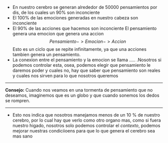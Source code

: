 - En nuestro cerebro se generan alrededor de 50000 pensamientos por dis, de los cuales un 90% son inconciente
- El 100% de las emociones generadas en nuestro cabeza son inconciente
- El 90% de las acciones que hacemos son inconciente
El pensamiento genera una emocion que genera una accion $$Pensamiento->Emocion->Accion$$
Esto es un ciclo que se repite infinitamente, ya que una acciones tambien genera un pensamiento. 
- La conexion entre el pensamiento y la emocion se llama ..... .Nosotros si podemos controlar esta, osea, podemos elegir que pensamiento le daremos poder y cuales no, hay que saber que pensamiento son reales y cuales nos sirven para lo que nosotros queremos
---
**Consejo:** Cuando nos veamos en una tormenta de pensamiento que no deseamos, imaginemos que es un globo y que cuando sonemos los dedos se rompren.

---
- Esto nos indica que nosotros manejamos menos de un 10 % de nuestro cerebro, por lo cual hay que verlo como otro organo mas, como si fuera nuestro higado, nosotros solo podemos controlar el *contexto*, podemos mejorar nuestras condiciioens para que lo que genera el cerebro sea mas sano
